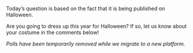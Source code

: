 Today’s question is based on the fact that it is being published on Halloween.

Are you going to dress up this year for Halloween? If so, let us know about your costume in the comments below!

*Polls have been temporarily removed while we migrate to a new platform.*